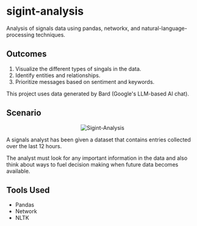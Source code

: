 # sigint-analysis
Analysis of signals data using pandas, networkx, and natural-language-processing techniques.

## Outcomes

1. Visualize the different types of singals in the data.
2. Identify entities and relationships.
3. Prioritize messages based on sentiment and keywords.

This project uses data generated by Bard (Google's LLM-based AI chat). 

## Scenario

<p align="center">
  <img src="https://github.com/ggsmith842/sigint-analysis/blob/main/sigint-project-image.jpg?raw=true" alt="Sigint-Analysis">
</p>



A signals analyst has been given a dataset that contains entries collected over the last 12 hours. 

The analyst must look for any important information in the data and also think about ways to fuel decision making when future data becomes available.

## Tools Used
- Pandas
- Network 
- NLTK






